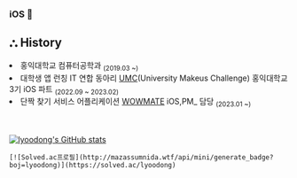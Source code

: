 ### iOS 🍎

## ⛬ History 

  <div align=left>

  <li>홍익대학교 컴퓨터공학과 <sub>(2019.03 ~)</sub></li>
  <li>대학생 앱 런칭 IT 연합 동아리 <a href="https://www.makeus.in/umc">UMC</a>(University Makeus Challenge) 홍익대학교 3기 iOS 파트 <sub>(2022.09 ~ 2023.02)     </sub></li>
  <li>단짝 찾기 서비스 어플리케이션 <a href="https://github.com/UMC-WOWMATE/WOWMATE-iOS">WOWMATE</a> iOS,PM_ 담당 <sub>(2023.01 ~)</sub></li>
  
<br><br>
  [![lyoodong's GitHub stats](https://github-readme-stats.vercel.app/api?username=lyoodong&show_icons=true&theme=swift&hide=prs,issues,contribs)](https://github.com/anuraghazra/github-readme-stats)
  
    [![Solved.ac프로필](http://mazassumnida.wtf/api/mini/generate_badge?boj=lyoodong)](https://solved.ac/lyoodong)
 




